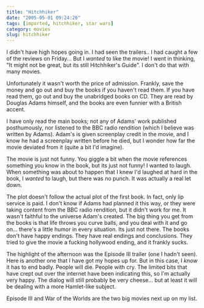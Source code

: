 ```yaml
---
title: "Hitchhiker"
date: "2005-05-01 09:24:26"
tags: [imported, hitchhiker, star wars]
category: movies
slug: hitchhiker
---
```


I didn't have high hopes going in. I had seen the trailers.. I had caught a few of the reviews on Friday... But I <em>wanted</em> to like the movie! I went in thinking, "It might not be great, but its still Hitchhiker's Guide". I don't do that with many movies.

Unfortunately it wasn't worth the price of admission. Frankly, save the money and go out and buy the books if you haven't read them. If you have read them, go out and buy the unabridged books on CD. They are read by Douglas Adams himself, and the books are even funnier with a British accent.

I have only read the main books; not any of Adams' work published posthumously, nor listened to the BBC radio rendition (which I believe was written by Adams). Adam's is given screenplay credit in the movie, and I know he had a screenplay written before he died, but I wonder how far the movie deviated from it (quite a bit I'd imagine).

The movie is just not funny. You giggle a bit when the movie references something you know in the book, but its just not funny! I wanted to laugh. When something was about to happen that I knew I'd laughed at hard in the book, I <em>wanted</em> to laugh, but there was no punch. It was actually a real let down.

The plot doesn't follow the actual plot of the first book. In fact, only lip service is paid. I don't know if Adams had planned it this way, or they were taking content from the BBC radio rendition, but it didn't work for me. It wasn't faithful to the universe Adam's created. The big thing you get from the books is that life throws you curve balls, and you deal with it and go on... there's a little humor in every situation. Its just not there. The books don't have happy endings. They have real endings and conclusions. They tried to give the movie a fucking hollywood ending, and it frankly sucks.

The highlight of the afternoon was the Episode III trailer (one I hadn't seen). Here is another one that I have got my hopes up for. But in this case, I <em>know</em> it has to end badly. People will die. People with cry. The limited bits that have crept out over the internet have been indicating this, so I'm actually very happy. The dialog will still probably be very cheese... but at least it will be dealing with a more Hamlet-like subject.

Episode III and War of the Worlds are the two big movies next up on my list.
